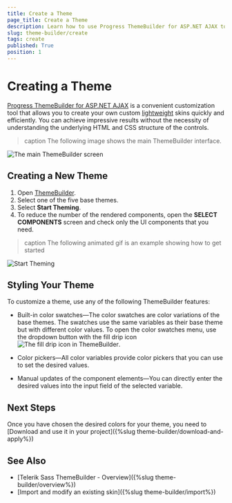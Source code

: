 ```yaml
---
title: Create a Theme
page_title: Create a Theme
description: Learn how to use Progress ThemeBuilder for ASP.NET AJAX to create unique and stylish skins for the UI components.
slug: theme-builder/create
tags: create
published: True
position: 1
---
```


# Creating a Theme

[Progress ThemeBuilder for ASP.NET AJAX](https://demos.telerik.com/aspnet-ajax/themebuilder/) is a convenient customization tool that allows you to create your own custom [lightweight](https://docs.telerik.com/devtools/aspnet-ajax/controls/render-modes) skins quickly and efficiently. You can achieve impressive results without the necessity of understanding the underlying HTML and CSS structure of the controls.

>caption The following image shows the main ThemeBuilder interface.

![The main ThemeBuilder screen](images/themebuilder-new-theme-screen.png)

## Creating a New Theme

1. Open [ThemeBuilder](https://demos.telerik.com/aspnet-ajax/themebuilder/).
1. Select one of the five base themes.
1. Select **Start Theming**.
1. To reduce the number of the rendered components, open the **SELECT COMPONENTS** screen and check only the UI components that you need.

>caption The following animated gif is an example showing how to get started

![Start Theming](images/themebuilder-create-theme.gif)

## Styling Your Theme

To customize a theme, use any of the following ThemeBuilder features:

* Built-in color swatches&mdash;The color swatches are color variations of the base themes. The swatches use the same variables as their base theme but with different color values. To open the color swatches menu, use the dropdown button with the fill drip icon ![The fill drip icon in ThemeBuilder](images/themebuilder-fill-drip.png).

* Color pickers&mdash;All color variables provide color pickers that you can use to set the desired values.

* Manual updates of the component elements&mdash;You can directly enter the desired values into the input field of the selected variable.

## Next Steps
Once you have chosen the desired colors for your theme, you need to [Download and use it in your project]({%slug theme-builder/download-and-apply%})

## See Also
* [Telerik Sass ThemeBuilder - Overview]({%slug theme-builder/overview%})
* [Import and modify an existing skin]({%slug theme-builder/import%})
